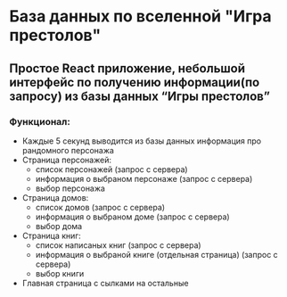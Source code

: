 # База данных по вселенной  "Игра престолов"
## Простое React приложение, небольшой интерфейс по получению информации(по запросу) из базы данных “Игры престолов”
### Функционал:

- Каждые 5 секунд выводится из базы данных информация про рандомного персонажа 
- Страница персонажей:
    - список персонажей (запрос с сервера) 
    - информация о выбраном персонаже (запрос с сервера) 
    - выбор персонажа 
- Страница домов:
    - список домов (запрос с сервера) 
    - информация о выбраном доме (запрос с сервера) 
    - выбор дома 
- Страница книг:
    - список написаных книг (запрос с сервера) 
    - информация о выбраной книге (отдельная страница) (запрос с сервера)
    - выбор книги
- Главная страница с сылками на остальные 
